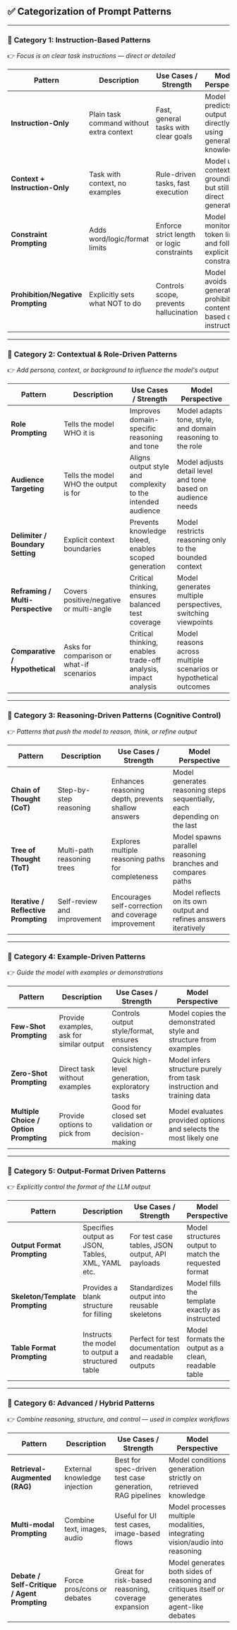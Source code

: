 
## ✅ Categorization of Prompt Patterns

---

### 📂 **Category 1: Instruction-Based Patterns**
👉 *Focus is on clear task instructions — direct or detailed*

| Pattern                            | Description                              | Use Cases / Strength                       | Model Perspective |
|------------------------------------|------------------------------------------|--------------------------------------------|-------------------|
| **Instruction-Only**               | Plain task command without extra context | Fast, general tasks with clear goals       | Model predicts output directly using general knowledge |
| **Context + Instruction-Only**     | Task with context, no examples           | Rule-driven tasks, fast execution          | Model uses context for grounding, but still direct generation |
| **Constraint Prompting**           | Adds word/logic/format limits            | Enforce strict length or logic constraints | Model monitors token limits and follows explicit constraints |
| **Prohibition/Negative Prompting** | Explicitly sets what NOT to do           | Controls scope, prevents hallucination     | Model avoids generating prohibited content based on instruction |

---

### 📂 **Category 2: Contextual & Role-Driven Patterns**
👉 *Add persona, context, or background to influence the model's output*

| Pattern                           | Description                              | Use Cases / Strength                                                       | Model Perspective |
|-----------------------------------|------------------------------------------|----------------------------------------------------------------------------|-------------------|
| **Role Prompting**                | Tells the model WHO it is                | Improves domain-specific reasoning and tone                                | Model adapts tone, style, and domain reasoning to the role |
| **Audience Targeting**            | Tells the model WHO the output is for    | Aligns output style and complexity to the intended audience                | Model adjusts detail level and tone based on audience needs |
| **Delimiter / Boundary Setting**  | Explicit context boundaries              | Prevents knowledge bleed, enables scoped generation                        | Model restricts reasoning only to the bounded context |
| **Reframing / Multi-Perspective** | Covers positive/negative or multi-angle  | Critical thinking, ensures balanced test coverage                          | Model generates multiple perspectives, switching viewpoints |
| **Comparative / Hypothetical**    | Asks for comparison or what-if scenarios | Critical thinking, enables trade-off analysis, impact analysis             | Model reasons across multiple scenarios or hypothetical outcomes |

---

### 📂 **Category 3: Reasoning-Driven Patterns (Cognitive Control)**
👉 *Patterns that push the model to reason, think, or refine output*

| Pattern                             | Description                           | Use Cases / Strength                                         | Model Perspective |
|-------------------------------------|---------------------------------------|---------------------------------------------------------------|-------------------|
| **Chain of Thought (CoT)**          | Step-by-step reasoning                | Enhances reasoning depth, prevents shallow answers             | Model generates reasoning steps sequentially, each depending on the last |
| **Tree of Thought (ToT)**           | Multi-path reasoning trees            | Explores multiple reasoning paths for completeness             | Model spawns parallel reasoning branches and compares paths |
| **Iterative / Reflective Prompting**| Self-review and improvement           | Encourages self-correction and coverage improvement            | Model reflects on its own output and refines answers iteratively |

---

### 📂 **Category 4: Example-Driven Patterns**
👉 *Guide the model with examples or demonstrations*

| Pattern                               | Description                                | Use Cases / Strength                                        | Model Perspective |
|---------------------------------------|--------------------------------------------|--------------------------------------------------------------|-------------------|
| **Few-Shot Prompting**                | Provide examples, ask for similar output   | Controls output style/format, ensures consistency            | Model copies the demonstrated style and structure from examples |
| **Zero-Shot Prompting**               | Direct task without examples               | Quick high-level generation, exploratory tasks                | Model infers structure purely from task instruction and training data |
| **Multiple Choice / Option Prompting**| Provide options to pick from               | Good for closed set validation or decision-making             | Model evaluates provided options and selects the most likely one |

---

### 📂 **Category 5: Output-Format Driven Patterns**
👉 *Explicitly control the format of the LLM output*

| Pattern                       | Description                                     | Use Cases / Strength                                         | Model Perspective |
|------------------------------|-------------------------------------------------|---------------------------------------------------------------|-------------------|
| **Output Format Prompting**  | Specifies output as JSON, Tables, XML, YAML etc.| For test case tables, JSON output, API payloads               | Model structures output to match the requested format |
| **Skeleton/Template Prompting** | Provides a blank structure for filling        | Standardizes output into reusable skeletons                   | Model fills the template exactly as instructed |
| **Table Format Prompting**   | Instructs the model to output a structured table| Perfect for test documentation and readable outputs           | Model formats the output as a clean, readable table |

---

### 📂 **Category 6: Advanced / Hybrid Patterns**
👉 *Combine reasoning, structure, and control — used in complex workflows*

| Pattern                          | Description                                  | Use Cases / Strength                                         | Model Perspective |
|----------------------------------|----------------------------------------------|---------------------------------------------------------------|-------------------|
| **Retrieval-Augmented (RAG)**    | External knowledge injection                 | Best for spec-driven test case generation, RAG pipelines      | Model conditions generation strictly on retrieved knowledge |
| **Multi-modal Prompting**        | Combine text, images, audio                   | Useful for UI test cases, image-based flows                   | Model processes multiple modalities, integrating vision/audio into reasoning |
| **Debate / Self-Critique / Agent Prompting** | Force pros/cons or debates         | Great for risk-based reasoning, coverage expansion            | Model generates both sides of reasoning and critiques itself or generates agent-like debates |
